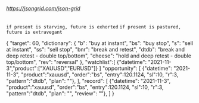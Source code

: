 ######   https://jsongrid.com/json-grid

`if present is starving, future is exhorted`
`if present is pastured, future is extravegant` 

{
    "target": 60,
    "dictionary": {
        "b": "buy at instant",
        "bs": "buy stop",
        "s": "sell at instant",
        "ss": "sell stop",
        "bnr": "break and retest",
        "dtdb": "break and deep retest - double top/bottom",
        "cheese": "hold and deep retest - double top/bottom",
        "rev": "reversal" 
    },
    "watchlist":[
        {"datetime": "2021-11-3","product":["XAUUSD","EURUSD"]}
    ]
    "opportunity": [
        {"datetime": "2021-11-3", "product":"xauusd", "order":"bs", "entry":120.1124, "sl":10, "r":3, "pattern":"dtdb", "plan": ""},
    ],
    "record": [
        {"datetime": "2021-11-3", "product":"xauusd", "order":"bs", "entry":120.1124, "sl":10, "r":3, "pattern":"dtdb", "plan": "", "review": ""},
    ]
}